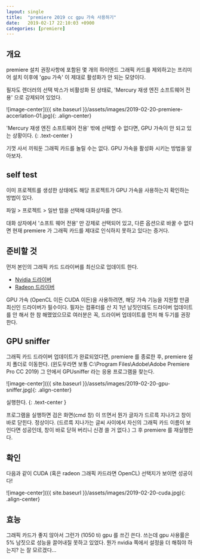 ```yaml
---
layout: single
title:  "premiere 2019 cc gpu 가속 사용하기"
date:   2019-02-17 22:10:03 +0900
categories: [premiere]
--- 
```


## 개요
premiere 설치 권장사항에 포함된 몇 개의 하이엔드 그래픽 카드를
제외하고는 프리미어 설치 이후에 'gpu 가속' 이 제대로 활성화가 안 되는 모양이다.

필자도 렌더러의 선택 박스가 비활성화 된 상태로, 'Mercury 재생 엔진 소프트웨어 전용' 으로 강제되어 있었다.

![image-center]({{ site.baseurl }}/assets/images/2019-02-20-premiere-accerlation-01.jpg){: .align-center}

'Mercury 재생 엔진 소프트웨어 전용' 밖에 선택할 수 없다면, GPU 가속이 안 되고 있는 상황이다.
{: .text-center }

기껏 사서 끼워둔 그래픽 카드를 놀릴 수는 없다. GPU 가속을 활성화 시키는 방법을 알아보자.


## self test
이미 프로젝트를 생성한 상태에도 해당 프로젝트가 GPU 가속을 사용하는지 확인하는 방법이 있다.

파일 > 프로젝트 > 일반 탭을 선택해 대화상자를 연다.

대화 상자에서 '소프트 웨어 전용' 만 강제로 선택되어 있고, 다른 옵션으로 바꿀 수 없다면
현재 premiere 가 그래픽 카드를 제대로 인식하지 못하고 있다는 증거다. 


## 준비할 것
먼저 본인의 그래픽 카드 드라이버를 최신으로 업데이트 한다.

* <a href="https://www.nvidia.co.kr/Download/index.aspx?lang=kr" target="_blank">Nvidia 드라이버</a>
* <a href="https://www.amd.com/ko/support" target="_blank">Radeon 드라이버</a>

GPU 가속 (OpenCL 이든 CUDA 이든)을 사용하려면, 해당 가속 기능을 지원할 만큼 최신인
드라이버가 필수이다. 필자는 컴퓨터를 산 지 1년 남짓인데도 드라이버 업데이트를 안 해서
한 참 해맸었으므로 여러분은 꼭, 드라이버 업데이트를 먼저 해 두기를 권장한다.

## GPU sniffer

그래픽 카드 드라이버 업데이트가 완료되었다면, premiere 를 종료한 후,
premiere 설치 폴더로 이동한다. (윈도우라면 보통 C:\Program Files\Adobe\Adobe Premiere Pro CC 2019)
그 안에서 GPUsniffer 라는 응용 프로그램을 찾는다.

![image-center]({{ site.baseurl }}/assets/images/2019-02-20-gpu-sniffer.jpg){: .align-center}

실행한다.
{: .text-center }

프로그램을 실행하면 검은 화면(cmd 창) 이 뜨면서 뭔가 글자가 드르륵 지나가고
창이 바로 닫힌다. 정상이다. (드르륵 지나가는 글씨 사이에서 자신의 그래픽 카드 이름이 보인다면 성공인데,
창이 바로 닫혀 버리니 신경 쓸 거 없다.) 그 후 premiere 를 재실행한다.

## 확인

다음과 같이 CUDA (혹은 radeon 그래픽 카드라면 OpenCL) 선택지가 보이면 성공이다!

![image-center]({{ site.baseurl }}/assets/images/2019-02-20-cuda.jpg){: .align-center}



## 효능
그래픽 카드가 좋지 않아서 그런가 (1050 ti)
gpu 를 쓰긴 쓴다. 쓰는데 gpu 사용률은 5% 남짓으로 성능을 끌어내질 못하고 있었다.
뭔가 nvidia 쪽에서 설정을 더 해줘야 하는지? 는 잘 모르겠다...




